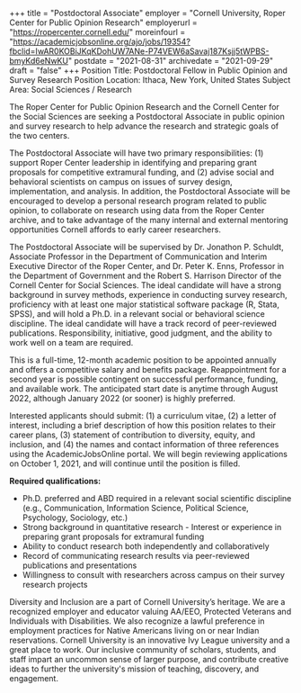 +++
title = "Postdoctoral Associate"
employer = "Cornell University, Roper Center for Public Opinion Research"
employerurl = "https://ropercenter.cornell.edu/"
moreinfourl = "https://academicjobsonline.org/ajo/jobs/19354?fbclid=IwAR0KOBiJKqKDohUW7ANe-P74VEW6aSavaj187Ksjj5tWPBS-bmyKd6eNwKU"
postdate = "2021-08-31"
archivedate = "2021-09-29"
draft = "false"
+++
Position Title: Postdoctoral Fellow in Public Opinion and Survey Research
Position Location: Ithaca, New York, United States
Subject Area: Social Sciences / Research

The Roper Center for Public Opinion Research and the Cornell Center for the Social Sciences are seeking a Postdoctoral Associate in public opinion and survey research to help advance the research and strategic goals of the two centers.

The Postdoctoral Associate will have two primary responsibilities: (1) support Roper Center leadership in identifying and preparing grant proposals for competitive extramural funding, and (2) advise social and behavioral scientists on campus on issues of survey design, implementation, and analysis. In addition, the Postdoctoral Associate will be encouraged to develop a personal research program related to public opinion, to collaborate on research using data from the Roper Center archive, and to take advantage of the many internal and external mentoring opportunities Cornell affords to early career researchers.

The Postdoctoral Associate will be supervised by Dr. Jonathon P. Schuldt, Associate Professor in the Department of Communication and Interim Executive Director of the Roper Center, and Dr. Peter K. Enns, Professor in the Department of Government and the Robert S. Harrison Director of the Cornell Center for Social Sciences. The ideal candidate will have a strong background in survey methods, experience in conducting survey research, proficiency with at least one major statistical software package (R, Stata, SPSS), and will hold a Ph.D. in a relevant social or behavioral science discipline. The ideal candidate will have a track record of peer-reviewed publications. Responsibility, initiative, good judgment, and the ability to work well on a team are required.

This is a full-time, 12-month academic position to be appointed annually and offers a competitive salary and benefits package. Reappointment for a second year is possible contingent on successful performance, funding, and available work. The anticipated start date is anytime through August 2022, although January 2022 (or sooner) is highly preferred.

Interested applicants should submit: (1) a curriculum vitae, (2) a letter of interest, including a brief description of how this position relates to their career plans, (3) statement of contribution to diversity, equity, and inclusion, and (4) the names and contact information of three references using the AcademicJobsOnline portal. We will begin reviewing applications on October 1, 2021, and will continue until the position is filled.

**Required qualifications:**

- Ph.D. preferred and ABD required in a relevant social scientific discipline (e.g., Communication, Information Science, Political Science, Psychology, Sociology, etc.) 
- Strong background in quantitative research - Interest or experience in preparing grant proposals for extramural funding 
- Ability to conduct research both independently and collaboratively 
- Record of communicating research results via peer-reviewed publications and presentations 
- Willingness to consult with researchers across campus on their survey research projects

Diversity and Inclusion are a part of Cornell University’s heritage. We are a recognized employer and educator valuing AA/EEO, Protected Veterans and Individuals with Disabilities. We also recognize a lawful preference in employment practices for Native Americans living on or near Indian reservations. Cornell University is an innovative Ivy League university and a great place to work. Our inclusive community of scholars, students, and staff impart an uncommon sense of larger purpose, and contribute creative ideas to further the university's mission of teaching, discovery, and engagement.